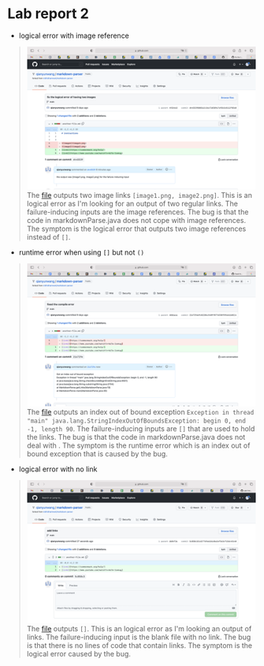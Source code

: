 # Lab report 2
* logical error with image reference
> ![image1](logicalerror.png)  
The [file](another-file.md) outputs two image links `[image1.png, image2.png]`. This is an logical error as I'm looking for an output of two regular links. The failure-inducing inputs are the image references. The bug is that the code in markdownParse.java does not cope with image references. The symptom is the logical error that outputs two image references instead of `[]`. 

* runtime error when using `[]` but not `()`
> ![image2](indexoutofboundexception.png)  
The [file](another-file2.md) outputs an index out of bound exception `Exception in thread "main" java.lang.StringIndexOutOfBoundsException: begin 0, end -1, length 90`. The failure-inducing inputs are `[]` that are used to hold the links. The bug is that the code in markdownParse.java does not deal with . The symptom is the runtime error which is an index out of bound exception that is caused by the bug.

* logical error with no link
> ![image3](nolink.png)  
The [file](another-file3.md) outputs `[]`. This is an logical error as I'm looking an output of links. The failure-inducing input is the blank file with no link. The bug is that there is no lines of code that contain links. The symptom is the logical error caused by the bug.

